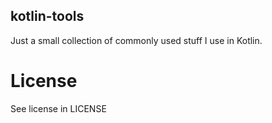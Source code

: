 kotlin-tools
----

Just a small collection of commonly used stuff I use in Kotlin.

# License

See license in LICENSE

